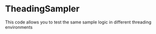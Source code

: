 # TheadingSampler
This code allows you to test the same sample logic in different threading environments
